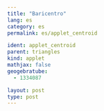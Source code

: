 ```yaml
---
title: "Baricentro"
lang: es
category: es
permalink: es/applet_centroid

ident: applet_centroid
parent: triangles
kind: applet
mathjax: false
geogebratube:
  - 1334087

layout: post
type: post
---
```


<div style="height:600px; width:800px; margin: auto;" id="applet_container1334087"></div>